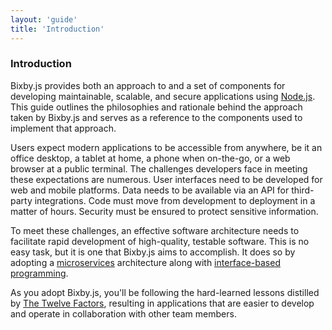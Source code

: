```yaml
---
layout: 'guide'
title: 'Introduction'
---
```


### Introduction

Bixby.js provides both an approach to and a set of components for developing
maintainable, scalable, and secure applications using [Node.js](http://nodejs.org/).
This guide outlines the philosophies and rationale behind the approach taken by
Bixby.js and serves as a reference to the components used to implement that
approach.

Users expect modern applications to be accessible from anywhere, be it an office
desktop, a tablet at home, a phone when on-the-go, or a web browser at a public
terminal.  The challenges developers face in meeting these expectations are
numerous.  User interfaces need to be developed for web and mobile platforms.
Data needs to be available via an API for third-party integrations.  Code must
move from development to deployment in a matter of hours.  Security must be
ensured to protect sensitive information.

To meet these challenges, an effective software architecture needs to facilitate
rapid development of high-quality, testable software.  This is no easy task, but
it is one that Bixby.js aims to accomplish.  It does so by adopting a
[microservices](http://en.wikipedia.org/wiki/Microservices) architecture along
with [interface-based programming](http://en.wikipedia.org/wiki/Interface-based_programming).

As you adopt Bixby.js, you'll be following the hard-learned lessons distilled by
[The Twelve Factors](http://12factor.net/), resulting in applications that are
easier to develop and operate in collaboration with other team members.
